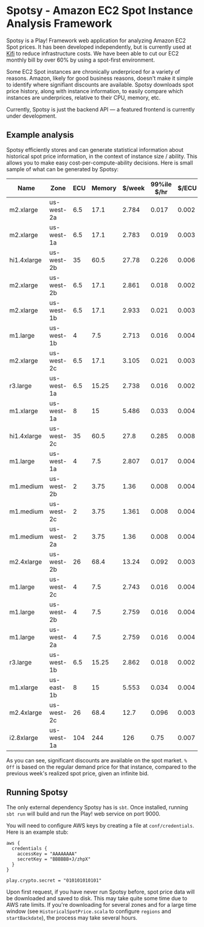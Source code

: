 # Spotsy - Amazon EC2 Spot Instance Analysis Framework

Spotsy is a Play! Framework web application for analyzing Amazon EC2 Spot prices. It has been developed independently, but is currently used at [Kifi](https://www.kifi.com) to reduce infrastructure costs. We have been able to cut our EC2 monthly bill by over 60% by using a spot-first environment.

Some EC2 Spot instances are chronically underpriced for a variety of reasons. Amazon, likely for good business reasons, doesn't make it simple to identify where signifiant discounts are available. Spotsy downloads spot price history, along with instance information, to easily compare which instances are underprices, relative to their CPU, memory, etc.

Currently, Spotsy is just the backend API — a featured frontend is currently under development.

## Example analysis
Spotsy efficiently stores and can generate statistical information about historical spot price information, in the context of instance size / ability. This allows you to make easy cost-per-compute-ability decisions. Here is small sample of what can be generated by Spotsy:

| Name   | Zone   | ECU  | Memory   | $/week   | 99%ile $/hr   | $/ECU  | $/RAM  | % Off   
|--------|--------|------|----------|------------|--------------|---------|--------|-----------|
| m2.xlarge    | us-west-2a    | 6.5  | 17.1   | 2.784  | 0.017  | 0.002  | 0.001  | 92.9%  
| m2.xlarge    | us-west-1a    | 6.5  | 17.1   | 2.783  | 0.019  | 0.003  | 0.001  | 92.8%  
| hi1.4xlarge    | us-west-2b    | 35   | 60.5   | 27.78  | 0.226  | 0.006  | 0.003  | 92.6%  
| m2.xlarge    | us-west-2b    | 6.5  | 17.1   | 2.861  | 0.018  | 0.002  | 0.001  | 92.4%  
| m2.xlarge    | us-west-1b    | 6.5  | 17.1   | 2.933  | 0.021  | 0.003  | 0.001  | 92.1%  
| m1.large     | us-west-1b    | 4  | 7.5  | 2.713  | 0.016  | 0.004  | 0.002  | 91.4%  
| m2.xlarge    | us-west-2c    | 6.5  | 17.1   | 3.105  | 0.021  | 0.003  | 0.001  | 91.3%  
| r3.large     | us-west-1a    | 6.5  | 15.25  | 2.738  | 0.016  | 0.002  | 0.001  | 91.1%  
| m1.xlarge    | us-west-1a    | 8  | 15   | 5.486  | 0.033  | 0.004  | 0.002  | 91.0%  
| hi1.4xlarge    | us-west-2c    | 35   | 60.5   | 27.8   | 0.285  | 0.008  | 0.004  | 90.7%  
| m1.large     | us-west-1a    | 4  | 7.5  | 2.807  | 0.017  | 0.004  | 0.002  | 90.6%  
| m1.medium    | us-west-2b    | 2  | 3.75   | 1.36   | 0.008  | 0.004  | 0.002  | 90.5%  
| m1.medium    | us-west-2c    | 2  | 3.75   | 1.361  | 0.008  | 0.004  | 0.002  | 90.5%  
| m1.medium    | us-west-2a    | 2  | 3.75   | 1.36   | 0.008  | 0.004  | 0.002  | 90.5%  
| m2.4xlarge     | us-west-2b    | 26   | 68.4   | 13.24  | 0.092  | 0.003  | 0.001  | 90.5%  
| m1.large     | us-west-2c    | 4  | 7.5  | 2.743  | 0.016  | 0.004  | 0.002  | 90.5%  
| m1.large     | us-west-2b    | 4  | 7.5  | 2.759  | 0.016  | 0.004  | 0.002  | 90.5%  
| m1.large     | us-west-2a    | 4  | 7.5  | 2.759  | 0.016  | 0.004  | 0.002  | 90.4%  
| r3.large     | us-west-1b    | 6.5  | 15.25  | 2.862  | 0.018  | 0.002  | 0.001  | 90.2%  
| m1.xlarge    | us-east-1b    | 8  | 15   | 5.553  | 0.034  | 0.004  | 0.002  | 90.2%  
| m2.4xlarge     | us-west-2c    | 26   | 68.4   | 12.7   | 0.096  | 0.003  | 0.001  | 90.1%  
| i2.8xlarge     | us-west-1a    | 104  | 244  | 126  | 0.75   | 0.007  | 0.003  | 90.0%  

As you can see, significant discounts are available on the spot market. `% Off` is based on the regular demand price for that instance, compared to the previous week's realized spot price, given an infinite bid.

## Running Spotsy

The only external dependency Spotsy has is `sbt`. Once installed, running `sbt run` will build and run the Play! web service on port 9000.

You will need to configure AWS keys by creating a file at `conf/credentials`. Here is an example stub:

```
aws {
  credentials {
    accessKey = "AAAAAAAA"
    secretKey = "BBBBBB+J/zhpX"
  }
}

play.crypto.secret = "010101010101"
```

Upon first request, if you have never run Spotsy before, spot price data will be downloaded and saved to disk. This may take quite some time due to AWS rate limits. If you're downloading for several zones and for a large time window (see `HistoricalSpotPrice.scala` to configure `regions` and `startBackdate`), the process may take several hours.


